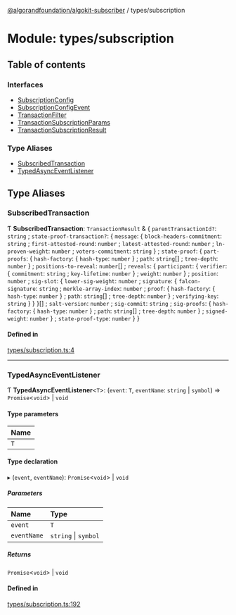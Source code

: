[@algorandfoundation/algokit-subscriber](../README.md) / types/subscription

# Module: types/subscription

## Table of contents

### Interfaces

- [SubscriptionConfig](../interfaces/types_subscription.SubscriptionConfig.md)
- [SubscriptionConfigEvent](../interfaces/types_subscription.SubscriptionConfigEvent.md)
- [TransactionFilter](../interfaces/types_subscription.TransactionFilter.md)
- [TransactionSubscriptionParams](../interfaces/types_subscription.TransactionSubscriptionParams.md)
- [TransactionSubscriptionResult](../interfaces/types_subscription.TransactionSubscriptionResult.md)

### Type Aliases

- [SubscribedTransaction](types_subscription.md#subscribedtransaction)
- [TypedAsyncEventListener](types_subscription.md#typedasynceventlistener)

## Type Aliases

### SubscribedTransaction

Ƭ **SubscribedTransaction**: `TransactionResult` & \{ `parentTransactionId?`: `string` ; `state-proof-transaction?`: \{ `message`: \{ `block-headers-commitment`: `string` ; `first-attested-round`: `number` ; `latest-attested-round`: `number` ; `ln-proven-weight`: `number` ; `voters-commitment`: `string`  } ; `state-proof`: \{ `part-proofs`: \{ `hash-factory`: \{ `hash-type`: `number`  } ; `path`: `string`[] ; `tree-depth`: `number`  } ; `positions-to-reveal`: `number`[] ; `reveals`: \{ `participant`: \{ `verifier`: \{ `commitment`: `string` ; `key-lifetime`: `number`  } ; `weight`: `number`  } ; `position`: `number` ; `sig-slot`: \{ `lower-sig-weight`: `number` ; `signature`: \{ `falcon-signature`: `string` ; `merkle-array-index`: `number` ; `proof`: \{ `hash-factory`: \{ `hash-type`: `number`  } ; `path`: `string`[] ; `tree-depth`: `number`  } ; `verifying-key`: `string`  }  }  }[] ; `salt-version`: `number` ; `sig-commit`: `string` ; `sig-proofs`: \{ `hash-factory`: \{ `hash-type`: `number`  } ; `path`: `string`[] ; `tree-depth`: `number`  } ; `signed-weight`: `number`  } ; `state-proof-type`: `number`  }  }

#### Defined in

[types/subscription.ts:4](https://github.com/algorandfoundation/algokit-subscriber-ts/blob/main/src/types/subscription.ts#L4)

___

### TypedAsyncEventListener

Ƭ **TypedAsyncEventListener**\<`T`\>: (`event`: `T`, `eventName`: `string` \| `symbol`) => `Promise`\<`void`\> \| `void`

#### Type parameters

| Name |
| :------ |
| `T` |

#### Type declaration

▸ (`event`, `eventName`): `Promise`\<`void`\> \| `void`

##### Parameters

| Name | Type |
| :------ | :------ |
| `event` | `T` |
| `eventName` | `string` \| `symbol` |

##### Returns

`Promise`\<`void`\> \| `void`

#### Defined in

[types/subscription.ts:192](https://github.com/algorandfoundation/algokit-subscriber-ts/blob/main/src/types/subscription.ts#L192)
